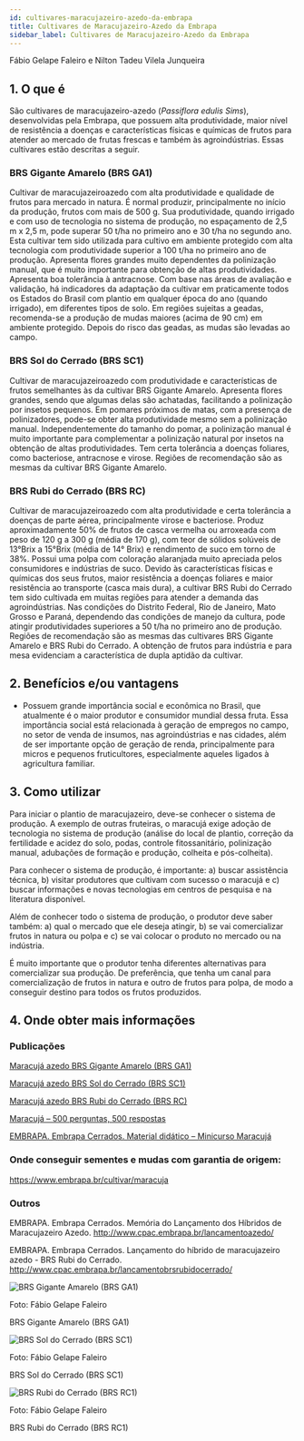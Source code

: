```yaml
---
id: cultivares-maracujazeiro-azedo-da-embrapa
title: Cultivares de Maracujazeiro-Azedo da Embrapa
sidebar_label: Cultivares de Maracujazeiro-Azedo da Embrapa
---
```


<div className="center-textArticle">Fábio Gelape Faleiro e Nilton Tadeu Vilela Junqueira</div>

## **1. O que é**

São cultivares de maracujazeiro-azedo (_Passiflora edulis Sims_),
desenvolvidas pela Embrapa, que possuem alta produtividade,
maior nível de resistência a doenças e características físicas e
químicas de frutos para atender ao mercado de frutas frescas e
também às agroindústrias. Essas cultivares estão descritas a
seguir.

### BRS Gigante Amarelo (BRS GA1)

Cultivar de maracujazeiroazedo com alta produtividade e qualidade de frutos para mercado
in natura. É normal produzir, principalmente no início da
produção, frutos com mais de 500 g. Sua produtividade, quando
irrigado e com uso de tecnologia no sistema de produção, no
espaçamento de 2,5 m x 2,5 m, pode superar 50 t/ha no primeiro
ano e 30 t/ha no segundo ano. Esta cultivar tem sido utilizada
para cultivo em ambiente protegido com alta tecnologia com
produtividade superior a 100 t/ha no primeiro ano de produção.
Apresenta flores grandes muito dependentes da polinização
manual, que é muito importante para obtenção de altas
produtividades. Apresenta boa tolerância à antracnose. Com
base nas áreas de avaliação e validação, há indicadores da
adaptação da cultivar em praticamente todos os Estados do
Brasil com plantio em qualquer época do ano (quando irrigado),
em diferentes tipos de solo. Em regiões sujeitas a geadas,
recomenda-se a produção de mudas maiores (acima de 90 cm)
em ambiente protegido. Depois do risco das geadas, as mudas
são levadas ao campo.

### BRS Sol do Cerrado (BRS SC1)

Cultivar de maracujazeiroazedo com produtividade e características de frutos semelhantes
às da cultivar BRS Gigante Amarelo. Apresenta flores grandes,
sendo que algumas delas são achatadas, facilitando a polinização
por insetos pequenos. Em pomares próximos de matas, com a
presença de polinizadores, pode-se obter alta produtividade
mesmo sem a polinização manual. Independentemente do
tamanho do pomar, a polinização manual é muito importante para
complementar a polinização natural por insetos na obtenção de
altas produtividades. Tem certa tolerância a doenças foliares,
como bacteriose, antracnose e virose. Regiões de recomendação
são as mesmas da cultivar BRS Gigante Amarelo.

### BRS Rubi do Cerrado (BRS RC)

Cultivar de maracujazeiroazedo com alta produtividade e certa tolerância a doenças de
parte aérea, principalmente virose e bacteriose. Produz
aproximadamente 50% de frutos de casca vermelha ou
arroxeada com peso de 120 g a 300 g (média de 170 g), com teor
de sólidos solúveis de 13°Brix a 15°Brix (média de 14° Brix) e
rendimento de suco em torno de 38%. Possui uma polpa com
coloração alaranjada muito apreciada pelos consumidores e
indústrias de suco. Devido às características físicas e químicas
dos seus frutos, maior resistência a doenças foliares e maior
resistência ao transporte (casca mais dura), a cultivar BRS Rubi
do Cerrado tem sido cultivada em muitas regiões para atender a
demanda das agroindústrias. Nas condições do Distrito Federal,
Rio de Janeiro, Mato Grosso e Paraná, dependendo das
condições de manejo da cultura, pode atingir produtividades
superiores a 50 t/ha no primeiro ano de produção. Regiões de
recomendação são as mesmas das cultivares BRS Gigante
Amarelo e BRS Rubi do Cerrado. A obtenção de frutos para
indústria e para mesa evidenciam a característica de dupla
aptidão da cultivar.

## **2. Benefícios e/ou vantagens**

- Possuem grande importância social e econômica no Brasil,
  que atualmente é o maior produtor e consumidor mundial
  dessa fruta. Essa importância social está relacionada à
  geração de empregos no campo, no setor de venda de
  insumos, nas agroindústrias e nas cidades, além de ser
  importante opção de geração de renda, principalmente para
  micros e pequenos fruticultores, especialmente aqueles
  ligados à agricultura familiar.

## **3. Como utilizar**

Para iniciar o plantio de maracujazeiro, deve-se conhecer o
sistema de produção. A exemplo de outras fruteiras, o maracujá
exige adoção de tecnologia no sistema de produção (análise do
local de plantio, correção da fertilidade e acidez do solo, podas,
controle fitossanitário, polinização manual, adubações de
formação e produção, colheita e pós-colheita).

Para conhecer o sistema de produção, é importante: a) buscar
assistência técnica, b) visitar produtores que cultivam com
sucesso o maracujá e c) buscar informações e novas tecnologias
em centros de pesquisa e na literatura disponível.

Além de conhecer todo o sistema de produção, o produtor deve
saber também: a) qual o mercado que ele deseja atingir, b) se vai
comercializar frutos in natura ou polpa e c) se vai colocar o
produto no mercado ou na indústria.

É muito importante que o produtor tenha diferentes alternativas
para comercializar sua produção. De preferência, que tenha um
canal para comercialização de frutos in natura e outro de frutos
para polpa, de modo a conseguir destino para todos os frutos
produzidos.

## **4. Onde obter mais informações**

### Publicações

[Maracujá azedo BRS Gigante Amarelo (BRS GA1)](https://bit.ly/2Ts8umZ)

[Maracujá azedo BRS Sol do Cerrado (BRS SC1)](https://bit.ly/361rc7z)

[Maracujá azedo BRS Rubi do Cerrado (BRS RC)](https://bit.ly/2QZnoiZ)

[Maracujá – 500 perguntas, 500 respostas](https://bit.ly/3aePDSh)

[EMBRAPA. Embrapa Cerrados. Material didático – Minicurso Maracujá](http://www.cpac.embrapa.br/minicursomaracuja/)

### Onde conseguir sementes e mudas com garantia de origem:

https://www.embrapa.br/cultivar/maracuja

### Outros

EMBRAPA. Embrapa Cerrados. Memória do Lançamento dos
Híbridos de Maracujazeiro Azedo.
http://www.cpac.embrapa.br/lancamentoazedo/

EMBRAPA. Embrapa Cerrados. Lançamento do híbrido de
maracujazeiro azedo - BRS Rubi do Cerrado.
http://www.cpac.embrapa.br/lancamentobrsrubidocerrado/

<div className="image-Box">

![BRS Gigante Amarelo (BRS GA1)](/img/docs/32_maracujazeiro_azedo/FOTO_01.jpg)

Foto: Fábio Gelape Faleiro

</div>

<div class="center-textImage">
BRS Gigante Amarelo (BRS GA1)
</div>

<div className="image-Box">

![BRS Sol do Cerrado (BRS SC1)](/img/docs/32_maracujazeiro_azedo/FOTO_02.jpg)

Foto: Fábio Gelape Faleiro

</div>

<div class="center-textImage">
BRS Sol do Cerrado (BRS SC1)
</div>

<div className="image-Box">

![BRS Rubi do Cerrado (BRS RC1)](/img/docs/32_maracujazeiro_azedo/FOTO_03.jpg)

Foto: Fábio Gelape Faleiro

</div>

<div class="center-textImage">
BRS Rubi do Cerrado (BRS RC1)
</div>
